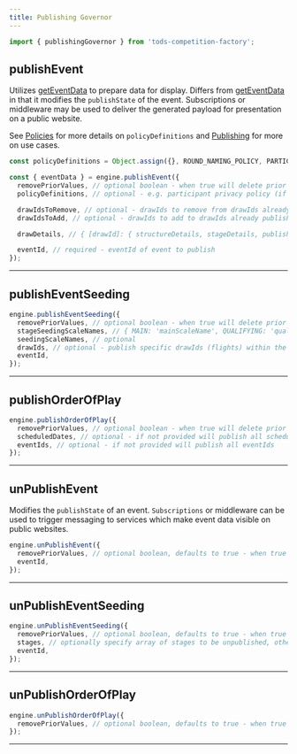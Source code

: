 ```yaml
---
title: Publishing Governor
---
```


```js
import { publishingGovernor } from 'tods-competition-factory';
```

## publishEvent

Utilizes [getEventData](/docs/governors/event-governor#geteventdata) to prepare data for display. Differs from [getEventData](/docs/governors/event-governor#geteventdata) in that it modifies the `publishState` of the event. Subscriptions or middleware may be used to deliver the generated payload for presentation on a public website.

See [Policies](../concepts/policies) for more details on `policyDefinitions` and [Publishing](../concepts/publishing.md) for more on use cases.

```js
const policyDefinitions = Object.assign({}, ROUND_NAMING_POLICY, PARTICIPANT_PRIVACY_DEFAULT);

const { eventData } = engine.publishEvent({
  removePriorValues, // optional boolean - when true will delete prior timeItems
  policyDefinitions, // optional - e.g. participant privacy policy (if not already attached)

  drawIdsToRemove, // optional - drawIds to remove from drawIds already published
  drawIdsToAdd, // optional - drawIds to add to drawIds already published

  drawDetails, // { [drawId]: { structureDetails, stageDetails, publishingDetail: { published: true, embargo: UTC Date string } }}

  eventId, // required - eventId of event to publish
});
```

---

## publishEventSeeding

```js
engine.publishEventSeeding({
  removePriorValues, // optional boolean - when true will delete prior timeItems
  stageSeedingScaleNames, // { MAIN: 'mainScaleName', QUALIFYING: 'qualifyingScaleName' } - required if a distinction is made between MAIN and QUALIFYING seeding
  seedingScaleNames, // optional
  drawIds, // optional - publish specific drawIds (flights) within the event
  eventId,
});
```

---

## publishOrderOfPlay

```js
engine.publishOrderOfPlay({
  removePriorValues, // optional boolean - when true will delete prior timeItems
  scheduledDates, // optional - if not provided will publish all scheduledDates
  eventIds, // optional - if not provided will publish all eventIds
});
```

---

## unPublishEvent

Modifies the `publishState` of an event. `Subscriptions` or middleware can be used to trigger messaging to services which make event data visible on public websites.

```js
engine.unPublishEvent({
  removePriorValues, // optional boolean, defaults to true - when true will delete prior timeItems
  eventId,
});
```

---

## unPublishEventSeeding

```js
engine.unPublishEventSeeding({
  removePriorValues, // optional boolean, defaults to true - when true will delete prior timeItems
  stages, // optionally specify array of stages to be unpublished, otherwise unpublish all stages
  eventId,
});
```

---

## unPublishOrderOfPlay

```js
engine.unPublishOrderOfPlay({
  removePriorValues, // optional boolean, defaults to true - when true will delete prior timeItems
});
```

---
